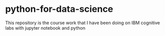 # python-for-data-science
This repository is the course work that I have been doing on IBM cognitive labs with  jupyter notebook and python
